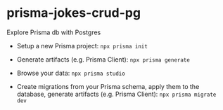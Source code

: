 # prisma-jokes-crud-pg
Explore Prisma db with Postgres

- Setup a new Prisma project: `npx prisma init`

- Generate artifacts (e.g. Prisma Client): `npx prisma generate`

- Browse your data: `npx prisma studio`

- Create migrations from your Prisma schema, apply them to the database, generate artifacts (e.g. Prisma Client): `npx prisma migrate dev`

